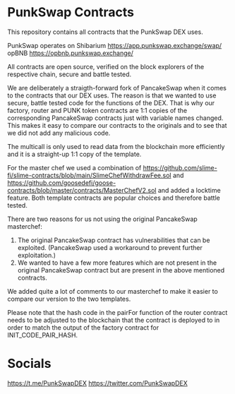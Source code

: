 # PunkSwap Contracts

This repository contains all contracts that the PunkSwap DEX uses.

PunkSwap operates on
Shibarium https://app.punkswap.exchange/swap/
opBNB https://opbnb.punkswap.exchange/

All contracts are open source, verified on the block explorers of the respective chain, secure and battle tested.

We are deliberately a straigth-forward fork of PancakeSwap when it comes to the contracts that our DEX uses. The reason is that we wanted to use secure, battle tested code for the functions of the DEX. That is why our factory, router and PUNK token contracts are 1:1 copies of the corresponding PancakeSwap contracts just with variable names changed. This makes it easy to compare our contracts to the originals and to see that we did not add any malicious code.

The multicall is only used to read data from the blockchain more efficiently and it is a straight-up 1:1 copy of the template.

For the master chef we used a combination of
https://github.com/slime-fi/slime-contracts/blob/main/SlimeChefWithdrawFee.sol
and
https://github.com/goosedefi/goose-contracts/blob/master/contracts/MasterChefV2.sol
and added a locktime feature.
Both template contracts are popular choices and therefore battle tested.

There are two reasons for us not using the original PancakeSwap masterchef:

1. The original PancakeSwap contract has vulnerabilities that can be exploited. (PancakeSwap used a workaround to prevent further exploitation.)
2. We wanted to have a few more features which are not present in the original PancakeSwap contract but are present in the above mentioned contracts.

We added quite a lot of comments to our masterchef to make it easier to compare our version to the two templates.

Please note that the hash code in the pairFor function of the router contract needs to be adjusted to the blockchain that the contract is deployed to in order to match the output of the factory contract for INIT_CODE_PAIR_HASH.


# Socials

https://t.me/PunkSwapDEX
https://twitter.com/PunkSwapDEX
